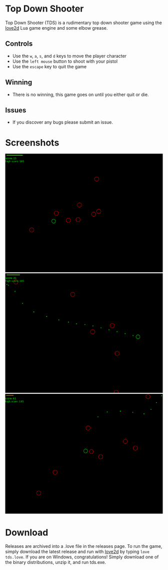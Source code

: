 # Top Down Shooter
Top Down Shooter (TDS) is a rudimentary top down shooter game using the [love2d](https://love2d.org) Lua game engine and some elbow grease.

## Controls
* Use the `w`, `a`, `s`, and `d` keys to move the player character
* Use the `left mouse` button to shoot with your pistol
* Use the `escape` key to quit the game

## Winning
* There is no winning, this game goes on until you either quit or die.


## Issues
* If you discover any bugs please submit an issue.



# Screenshots
![Screenshot 1](screenshots/screenshot1.png)
![Screenshot 2](screenshots/screenshot2.png)
![Screenshot 3](screenshots/screenshot3.png)



# Download
Releases are archived into a .love file in the releases page. To run the game, simply download the latest release and run with [love2d](https://love2d.org) by typing `love tds.love`. If you are on Windows, congratulations! Simply download one of the binary distributions, unzip it, and run tds.exe.
